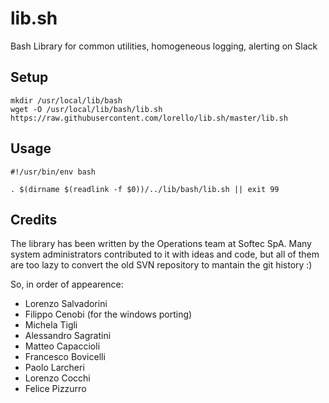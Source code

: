 # lib.sh

Bash Library for common utilities, homogeneous logging, alerting on Slack

## Setup

    mkdir /usr/local/lib/bash
    wget -O /usr/local/lib/bash/lib.sh https://raw.githubusercontent.com/lorello/lib.sh/master/lib.sh

## Usage

    #!/usr/bin/env bash

    . $(dirname $(readlink -f $0))/../lib/bash/lib.sh || exit 99


## Credits

The library has been written by the Operations team at Softec SpA. 
Many system administrators contributed to it with ideas and code, 
but all of them are too lazy to convert the old SVN repository to
mantain the git history :)

So, in order of appearence:

* Lorenzo Salvadorini
* Filippo Cenobi (for the windows porting)
* Michela Tigli
* Alessandro Sagratini
* Matteo Capaccioli
* Francesco Bovicelli
* Paolo Larcheri
* Lorenzo Cocchi
* Felice Pizzurro


